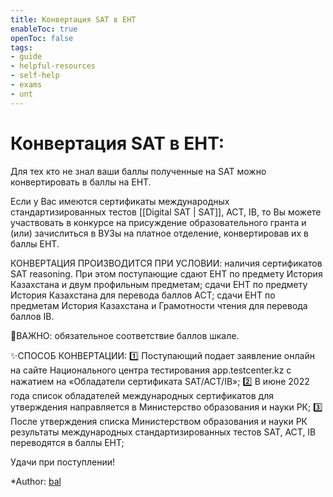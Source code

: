 ```yaml
---
title: Конвертация SAT в ЕНТ
enableToc: true
openToc: false
tags:
- guide 
- helpful-resources
- self-help
- exams 
- unt
---
```

# Конвертация SAT в ЕНТ:

Для тех кто не знал ваши баллы полученные на SAT можно конвертировать в баллы на ЕНТ.

Если у Вас имеются сертификаты международных стандартизированных тестов [[Digital SAT | SAT]], ACT, IB, то Вы можете участвовать в конкурсе на присуждение образовательного гранта и (или) зачислиться в ВУЗы на платное отделение, конвертировав их в баллы ЕНТ. 

КОНВЕРТАЦИЯ ПРОИЗВОДИТСЯ ПРИ УСЛОВИИ: наличия сертификатов SAT reasoning. При этом поступающие сдают ЕНТ по предмету История Казахстана и двум профильным предметам; сдачи ЕНТ по предмету История Казахстана для перевода баллов АСТ; сдачи ЕНТ по предметам История Казахстана и Грамотности чтения для перевода баллов IB.

📌ВАЖНО: обязательное соответствие баллов шкале.

✨СПОСОБ КОНВЕРТАЦИИ:
1️⃣ Поступающий подает заявление онлайн на сайте Национального центра тестирования app.testcenter.kz с нажатием на «Обладатели сертификата SAT/ACT/IB»;
2️⃣ В июне 2022 года список обладателей международных сертификатов для утверждения направляется в Министерство образования и науки РК;
3️⃣ После утверждения списка Министерством образования и науки РК результаты международных стандартизированных тестов SAT, ACT, IB переводятся в баллы ЕНТ;

Удачи при поступлении!

*Author: [bal](https://t.me/baalkaa)


